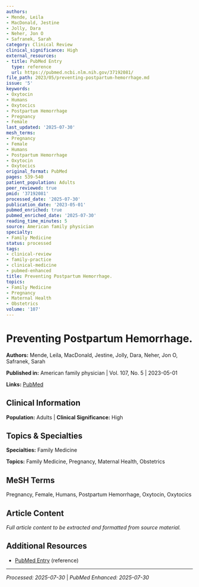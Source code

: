 ```yaml
---
authors:
- Mende, Leila
- MacDonald, Jestine
- Jolly, Dara
- Neher, Jon O
- Safranek, Sarah
category: Clinical Review
clinical_significance: High
external_resources:
- title: PubMed Entry
  type: reference
  url: https://pubmed.ncbi.nlm.nih.gov/37192081/
file_path: 2023/05/preventing-postpartum-hemorrhage.md
issue: '5'
keywords:
- Oxytocin
- Humans
- Oxytocics
- Postpartum Hemorrhage
- Pregnancy
- Female
last_updated: '2025-07-30'
mesh_terms:
- Pregnancy
- Female
- Humans
- Postpartum Hemorrhage
- Oxytocin
- Oxytocics
original_format: PubMed
pages: 539-540
patient_population: Adults
peer_reviewed: true
pmid: '37192081'
processed_date: '2025-07-30'
publication_date: '2023-05-01'
pubmed_enriched: true
pubmed_enriched_date: '2025-07-30'
reading_time_minutes: 5
source: American family physician
specialty:
- Family Medicine
status: processed
tags:
- clinical-review
- family-practice
- clinical-medicine
- pubmed-enhanced
title: Preventing Postpartum Hemorrhage.
topics:
- Family Medicine
- Pregnancy
- Maternal Health
- Obstetrics
volume: '107'
---
```


# Preventing Postpartum Hemorrhage.

**Authors:** Mende, Leila, MacDonald, Jestine, Jolly, Dara, Neher, Jon O, Safranek, Sarah

**Published in:** American family physician | Vol. 107, No. 5 | 2023-05-01

**Links:** [PubMed](https://pubmed.ncbi.nlm.nih.gov/37192081/)

## Clinical Information

**Population:** Adults | **Clinical Significance:** High

## Topics & Specialties

**Specialties:** Family Medicine

**Topics:** Family Medicine, Pregnancy, Maternal Health, Obstetrics

## MeSH Terms

Pregnancy, Female, Humans, Postpartum Hemorrhage, Oxytocin, Oxytocics

## Article Content

*Full article content to be extracted and formatted from source material.*

## Additional Resources

- [PubMed Entry](https://pubmed.ncbi.nlm.nih.gov/37192081/) (reference)

---

*Processed: 2025-07-30* | *PubMed Enhanced: 2025-07-30*
